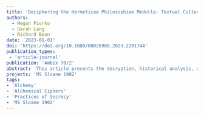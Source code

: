 ```yaml
---
title: 'Deciphering the Hermeticae Philosophiae Medulla: Textual Cultures of Alchemical Secrecy'
authors:
  - Megan Piorko
  - Sarah Lang
  - Richard Bean
date: '2023-01-01'
doi: 'https://doi.org/10.1080/00026980.2023.2201744'
publication_types:
 - 'article-journal'
publication: 'Ambix 70/2'
abstract: 'This article presents the decryption, historical analysis, and alchemical interpretation of an alchemical cipher found in a shared notebook of John and Arthur Dee (British Library MS Sloane 1902). The cipher is an early example of a Bellaso/Della Porta/Vigenère type, a strong encryption method which was historically deemed indecipherable. The essay explores the medical and alchemical context for the manuscript into which the cipher was copied and provides the transcription, plaintext solution (in Latin), and English translation of the encrypted text. Further, it interprets the enciphered text through the lens of alchemical practice and provides evidence for the dissemination of this cipher as part of a larger alchemical knowledge network.'
projects: 'MS Sloane 1902'
tags:
- 'Alchemy'
- 'Alchemical Ciphers'
- 'Practices of Secrecy'
- 'MS Sloane 1902'
---
```

